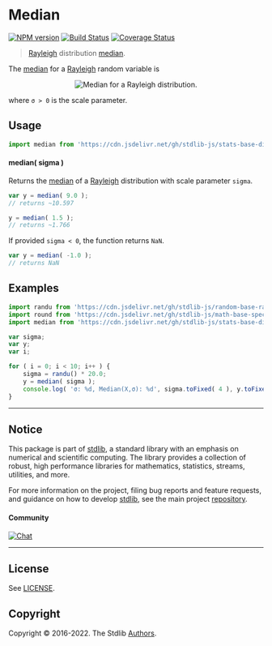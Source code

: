 <!--

@license Apache-2.0

Copyright (c) 2018 The Stdlib Authors.

Licensed under the Apache License, Version 2.0 (the "License");
you may not use this file except in compliance with the License.
You may obtain a copy of the License at

   http://www.apache.org/licenses/LICENSE-2.0

Unless required by applicable law or agreed to in writing, software
distributed under the License is distributed on an "AS IS" BASIS,
WITHOUT WARRANTIES OR CONDITIONS OF ANY KIND, either express or implied.
See the License for the specific language governing permissions and
limitations under the License.

-->

# Median

[![NPM version][npm-image]][npm-url] [![Build Status][test-image]][test-url] [![Coverage Status][coverage-image]][coverage-url] <!-- [![dependencies][dependencies-image]][dependencies-url] -->

> [Rayleigh][rayleigh-distribution] distribution [median][median].

<!-- Section to include introductory text. Make sure to keep an empty line after the intro `section` element and another before the `/section` close. -->

<section class="intro">

The [median][median] for a [Rayleigh][rayleigh-distribution] random variable is

<!-- <equation class="equation" label="eq:rayleigh_median" align="center" raw="\operatorname{Median}\left( X \right) = \sigma \sqrt{2 \ln(2)}" alt="Median for a Rayleigh distribution."> -->

<div class="equation" align="center" data-raw-text="\operatorname{Median}\left( X \right) = \sigma \sqrt{2 \ln(2)}" data-equation="eq:rayleigh_median">
    <img src="https://cdn.jsdelivr.net/gh/stdlib-js/stdlib@51534079fef45e990850102147e8945fb023d1d0/lib/node_modules/@stdlib/stats/base/dists/rayleigh/median/docs/img/equation_rayleigh_median.svg" alt="Median for a Rayleigh distribution.">
    <br>
</div>

<!-- </equation> -->

where `σ > 0` is the scale parameter.

</section>

<!-- /.intro -->

<!-- Package usage documentation. -->



<section class="usage">

## Usage

```javascript
import median from 'https://cdn.jsdelivr.net/gh/stdlib-js/stats-base-dists-rayleigh-median@deno/mod.js';
```

#### median( sigma )

Returns the [median][median] of a [Rayleigh][rayleigh-distribution] distribution with scale 
parameter `sigma`.

```javascript
var y = median( 9.0 );
// returns ~10.597

y = median( 1.5 );
// returns ~1.766
```

If provided `sigma < 0`, the function returns `NaN`.

```javascript
var y = median( -1.0 );
// returns NaN
```

</section>

<!-- /.usage -->

<!-- Package usage notes. Make sure to keep an empty line after the `section` element and another before the `/section` close. -->

<section class="notes">

</section>

<!-- /.notes -->

<!-- Package usage examples. -->

<section class="examples">

## Examples

<!-- eslint no-undef: "error" -->

<!-- eslint no-undef: "error" -->

```javascript
import randu from 'https://cdn.jsdelivr.net/gh/stdlib-js/random-base-randu@deno/mod.js';
import round from 'https://cdn.jsdelivr.net/gh/stdlib-js/math-base-special-round@deno/mod.js';
import median from 'https://cdn.jsdelivr.net/gh/stdlib-js/stats-base-dists-rayleigh-median@deno/mod.js';

var sigma;
var y;
var i;

for ( i = 0; i < 10; i++ ) {
    sigma = randu() * 20.0;
    y = median( sigma );
    console.log( 'σ: %d, Median(X,σ): %d', sigma.toFixed( 4 ), y.toFixed( 4 ) );
}
```

</section>

<!-- /.examples -->

<!-- Section to include cited references. If references are included, add a horizontal rule *before* the section. Make sure to keep an empty line after the `section` element and another before the `/section` close. -->

<section class="references">

</section>

<!-- /.references -->

<!-- Section for related `stdlib` packages. Do not manually edit this section, as it is automatically populated. -->

<section class="related">

</section>

<!-- /.related -->

<!-- Section for all links. Make sure to keep an empty line after the `section` element and another before the `/section` close. -->


<section class="main-repo" >

* * *

## Notice

This package is part of [stdlib][stdlib], a standard library with an emphasis on numerical and scientific computing. The library provides a collection of robust, high performance libraries for mathematics, statistics, streams, utilities, and more.

For more information on the project, filing bug reports and feature requests, and guidance on how to develop [stdlib][stdlib], see the main project [repository][stdlib].

#### Community

[![Chat][chat-image]][chat-url]

---

## License

See [LICENSE][stdlib-license].


## Copyright

Copyright &copy; 2016-2022. The Stdlib [Authors][stdlib-authors].

</section>

<!-- /.stdlib -->

<!-- Section for all links. Make sure to keep an empty line after the `section` element and another before the `/section` close. -->

<section class="links">

[npm-image]: http://img.shields.io/npm/v/@stdlib/stats-base-dists-rayleigh-median.svg
[npm-url]: https://npmjs.org/package/@stdlib/stats-base-dists-rayleigh-median

[test-image]: https://github.com/stdlib-js/stats-base-dists-rayleigh-median/actions/workflows/test.yml/badge.svg?branch=main
[test-url]: https://github.com/stdlib-js/stats-base-dists-rayleigh-median/actions/workflows/test.yml?query=branch:main

[coverage-image]: https://img.shields.io/codecov/c/github/stdlib-js/stats-base-dists-rayleigh-median/main.svg
[coverage-url]: https://codecov.io/github/stdlib-js/stats-base-dists-rayleigh-median?branch=main

<!--

[dependencies-image]: https://img.shields.io/david/stdlib-js/stats-base-dists-rayleigh-median.svg
[dependencies-url]: https://david-dm.org/stdlib-js/stats-base-dists-rayleigh-median/main

-->

[chat-image]: https://img.shields.io/gitter/room/stdlib-js/stdlib.svg
[chat-url]: https://gitter.im/stdlib-js/stdlib/

[stdlib]: https://github.com/stdlib-js/stdlib

[stdlib-authors]: https://github.com/stdlib-js/stdlib/graphs/contributors

[umd]: https://github.com/umdjs/umd
[es-module]: https://developer.mozilla.org/en-US/docs/Web/JavaScript/Guide/Modules

[deno-url]: https://github.com/stdlib-js/stats-base-dists-rayleigh-median/tree/deno
[umd-url]: https://github.com/stdlib-js/stats-base-dists-rayleigh-median/tree/umd
[esm-url]: https://github.com/stdlib-js/stats-base-dists-rayleigh-median/tree/esm
[branches-url]: https://github.com/stdlib-js/stats-base-dists-rayleigh-median/blob/main/branches.md

[stdlib-license]: https://raw.githubusercontent.com/stdlib-js/stats-base-dists-rayleigh-median/main/LICENSE

[rayleigh-distribution]: https://en.wikipedia.org/wiki/Rayleigh_distribution

[median]: https://en.wikipedia.org/wiki/Median

</section>

<!-- /.links -->
